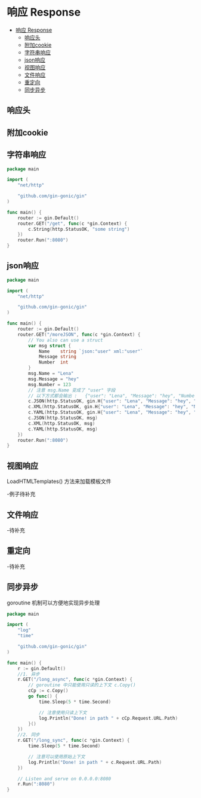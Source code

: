 # 响应 Response

<!-- TOC -->

- [响应 Response](#%e5%93%8d%e5%ba%94-response)
	- [响应头](#%e5%93%8d%e5%ba%94%e5%a4%b4)
	- [附加cookie](#%e9%99%84%e5%8a%a0cookie)
	- [字符串响应](#%e5%ad%97%e7%ac%a6%e4%b8%b2%e5%93%8d%e5%ba%94)
	- [json响应](#json%e5%93%8d%e5%ba%94)
	- [视图响应](#%e8%a7%86%e5%9b%be%e5%93%8d%e5%ba%94)
	- [文件响应](#%e6%96%87%e4%bb%b6%e5%93%8d%e5%ba%94)
	- [重定向](#%e9%87%8d%e5%ae%9a%e5%90%91)
	- [同步异步](#%e5%90%8c%e6%ad%a5%e5%bc%82%e6%ad%a5)

<!-- /TOC -->


## 响应头


## 附加cookie


## 字符串响应
```go
package main

import (
	"net/http"

	"github.com/gin-gonic/gin"
)

func main() {
	router := gin.Default()
	router.GET("/get", func(c *gin.Context) {
		c.String(http.StatusOK, "some string")
	})
	router.Run(":8080")
}

```


## json响应

```go
package main

import (
	"net/http"

	"github.com/gin-gonic/gin"
)

func main() {
	router := gin.Default()
	router.GET("/moreJSON", func(c *gin.Context) {
		// You also can use a struct
		var msg struct {
			Name    string `json:"user" xml:"user"`
			Message string
			Number  int
		}
		msg.Name = "Lena"
		msg.Message = "hey"
		msg.Number = 123
		// 注意 msg.Name 变成了 "user" 字段
		// 以下方式都会输出 :   {"user": "Lena", "Message": "hey", "Number": 123}
		c.JSON(http.StatusOK, gin.H{"user": "Lena", "Message": "hey", "Number": 123})
		c.XML(http.StatusOK, gin.H{"user": "Lena", "Message": "hey", "Number": 123})
		c.YAML(http.StatusOK, gin.H{"user": "Lena", "Message": "hey", "Number": 123})
		c.JSON(http.StatusOK, msg)
		c.XML(http.StatusOK, msg)
		c.YAML(http.StatusOK, msg)
	})
	router.Run(":8080")
}

```


## 视图响应

LoadHTMLTemplates() 方法来加载模板文件

-例子待补充



## 文件响应

-待补充


## 重定向

-待补充



## 同步异步

goroutine 机制可以方便地实现异步处理



```go
package main

import (
	"log"
	"time"

	"github.com/gin-gonic/gin"
)

func main() {
	r := gin.Default()
	//1. 异步
	r.GET("/long_async", func(c *gin.Context) {
		// goroutine 中只能使用只读的上下文 c.Copy()
		cCp := c.Copy()
		go func() {
			time.Sleep(5 * time.Second)

			// 注意使用只读上下文
			log.Println("Done! in path " + cCp.Request.URL.Path)
		}()
	})
	//2. 同步
	r.GET("/long_sync", func(c *gin.Context) {
		time.Sleep(5 * time.Second)

		// 注意可以使用原始上下文
		log.Println("Done! in path " + c.Request.URL.Path)
	})

	// Listen and serve on 0.0.0.0:8080
	r.Run(":8080")
}

```